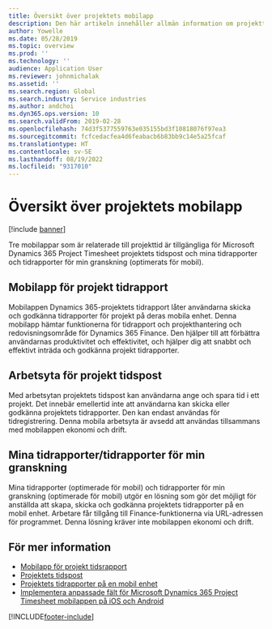 ```yaml
---
title: Översikt över projektets mobilapp
description: Den här artikeln innehåller allmän information om projekttidsrelaterade program för Microsoft Dynamics 365 Project Timesheet, Registrering av projekttid och Mina tidrapporter/Tidrapporter som finns på en mobil enhet.
author: Yowelle
ms.date: 05/28/2019
ms.topic: overview
ms.prod: ''
ms.technology: ''
audience: Application User
ms.reviewer: johnmichalak
ms.assetid: ''
ms.search.region: Global
ms.search.industry: Service industries
ms.author: andchoi
ms.dyn365.ops.version: 10
ms.search.validFrom: 2019-02-28
ms.openlocfilehash: 74d3f5377559763e035155bd3f10818076f97ea3
ms.sourcegitcommit: fcfcedacfea4d6feabacb6b83bb9c14e5a25fcaf
ms.translationtype: HT
ms.contentlocale: sv-SE
ms.lasthandoff: 08/19/2022
ms.locfileid: "9317010"
---
```

# <a name="project-mobile-applications-overview"></a>Översikt över projektets mobilapp

[!include [banner](../includes/banner.md)]

Tre mobilappar som är relaterade till projekttid är tillgängliga för Microsoft Dynamics 365 Project Timesheet projektets tidspost och mina tidrapporter och tidrapporter för min granskning (optimerats för mobil).

## <a name="project-timesheet-mobile-app"></a>Mobilapp för projekt tidrapport

Mobilappen Dynamics 365-projektets tidrapport låter användarna skicka och godkänna tidrapporter för projekt på deras mobila enhet. Denna mobilapp hämtar funktionerna för tidrapport och projekthantering och redovisningsområde för Dynamics 365 Finance. Den hjälper till att förbättra användarnas produktivitet och effektivitet, och hjälper dig att snabbt och effektivt inträda och godkänna projekt tidrapporter.

## <a name="project-time-entry-workspace"></a>Arbetsyta för projekt tidspost

Med arbetsytan projektets tidspost kan användarna ange och spara tid i ett projekt. Det innebär emellertid inte att användarna kan skicka eller godkänna projektets tidrapporter. Den kan endast användas för tidregistrering. Denna mobila arbetsyta är avsedd att användas tillsammans med mobilappen ekonomi och drift.

## <a name="my-timesheetstimesheets-for-my-review"></a>Mina tidrapporter/tidrapporter för min granskning

Mina tidrapporter (optimerade för mobil) och tidrapporter för min granskning (optimerade för mobil) utgör en lösning som gör det möjligt för anställda att skapa, skicka och godkänna projektets tidrapporter på en mobil enhet. Arbetare får tillgång till Finance-funktionerna via URL-adressen för programmet. Denna lösning kräver inte mobilappen ekonomi och drift.

## <a name="for-more-information"></a>För mer information

- [Mobilapp för projekt tidsrapport](project-timesheet.md)
- [Projektets tidspost](project-time-entry-mobile-workspace.md)
- [Projektets tidrapporter på en mobil enhet](Mobile-timesheets.md)
- [Implementera anpassade fält för Microsoft Dynamics 365 Project Timesheet mobilappen på iOS och Android](custom-fields-mobile.md)

[!INCLUDE[footer-include](../includes/footer-banner.md)]
